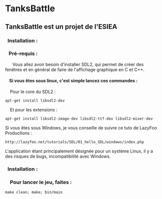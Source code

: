 # TanksBattle

## TanksBattle est un projet de l'ESIEA

### &nbsp;&nbsp;Installation :

### &nbsp;&nbsp;&nbsp;Pré-requis :

&nbsp;&nbsp;&nbsp;&nbsp;&nbsp;&nbsp;Vous allez avoir besoin d'installer SDL2, qui permet de créer des fenêtres et en général de faire de l'affichage graphique en C et C++.

#### &nbsp;&nbsp;&nbsp;&nbsp;Si vous êtes sous linux, c'est simple lancez ces commandes :

&nbsp;&nbsp;&nbsp;&nbsp;Pour le core du SDL2 :

    apt-get install libsdl2-dev

&nbsp;&nbsp;&nbsp;&nbsp;Et pour les extensions :

    apt-get install libsdl2-image-dev libsdl2-ttf-dev libsdl2-mixer-dev

Si vous êtes sous Windows, je vous conseille de suivre ce tuto de LazyFoo Productions :

    http://lazyfoo.net/tutorials/SDL/01_hello_SDL/windows/index.php

L'application étant principalement désignée pour un système Linux, il y a des risques de bugs, incompatibilité avec Windows.

### &nbsp;&nbsp;Installation :

### &nbsp;&nbsp;&nbsp;&nbsp;Pour lancer le jeu, faites :

    make clean; make; bin/main